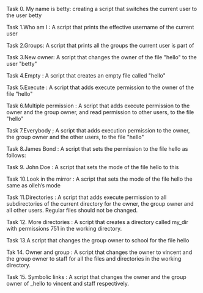 Task 0. My name is betty: creating a script that switches the current user to the user betty

Task 1.Who am I : A script that prints the effective username of the current user

Task 2.Groups: A script that prints all the groups the current user is part of

Task 3.New owner: A script that changes the owner of the file "hello" to the user "betty"

Task 4.Empty : A script that creates an empty file called "hello"

Task 5.Execute : A script that adds execute permission to the owner of the file "hello"

Task 6.Multiple permission : A script that adds execute permission to the owner and the group owner, and read permission to other users, to the file "hello"

Task 7.Everybody ; A script that adds execution permission to the owner, the group owner and the other users, to the file "hello"

Task 8.James Bond : A script that sets the permission to the file hello as follows:

Task 9. John Doe : A script that sets the mode of the file hello to this

Task 10.Look in the mirror : A script that sets the mode of the file hello the same as olleh’s mode

Task 11.Directories : A script that adds execute permission to all subdirectories of the current directory for the owner, the group owner and all other users. Regular files should not be changed.

Task 12. More directories : A script that creates a directory called my_dir with permissions 751 in the working directory.

Task 13.A script that changes the group owner to school for the file hello

Tak 14. Owner and group : A  script that changes the owner to vincent and the group owner to staff for all the files and directories in the working directory.

Task 15. Symbolic links : A script that changes the owner and the group owner of _hello to vincent and staff respectively.

